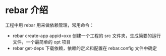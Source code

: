 # rebar 介绍

工程中用 rebar 用来做依赖管理，常用命令：

- rebar create-app appid=xxx 创建一个工程的 src 文件夹，生成简要的运行文件，一个最简单的 opt 项目
- rebar get-deps 下载依赖，依赖的定义和配置在 rebar.config 文件中确定
